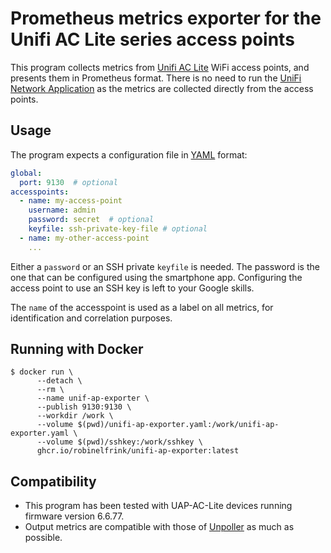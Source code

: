 # Prometheus metrics exporter for the Unifi AC Lite series access points

This program collects metrics from
[Unifi AC Lite](https://techspecs.ui.com/unifi/wifi/u7-lite) WiFi access
points, and presents them in Prometheus format. There is no need to run the
[UniFi Network Application](https://ui.com) as the metrics are collected
directly from the access points.

## Usage

The program expects a configuration file in [YAML](https://yaml.org/) format:

```yaml
global:
  port: 9130  # optional
accesspoints:
  - name: my-access-point
    username: admin
    password: secret  # optional
    keyfile: ssh-private-key-file # optional
  - name: my-other-access-point
    ...
```

Either a `password` or an SSH private `keyfile` is needed. The password is the
one that can be configured using the smartphone app. Configuring the access
point to use an SSH key is left to your Google skills.

The `name` of the accesspoint is used as a label on all metrics, for
identification and correlation purposes.

## Running with Docker

```shell
$ docker run \
      --detach \
      --rm \
      --name unif-ap-exporter \
      --publish 9130:9130 \
      --workdir /work \
      --volume $(pwd)/unifi-ap-exporter.yaml:/work/unifi-ap-exporter.yaml \
      --volume $(pwd)/sshkey:/work/sshkey \
      ghcr.io/robinelfrink/unifi-ap-exporter:latest
```

## Compatibility

*  This program has been tested with UAP-AC-Lite devices running firmware version
6.6.77.
*  Output metrics are compatible with those of [Unpoller](https://unpoller.com/)
as much as possible.
